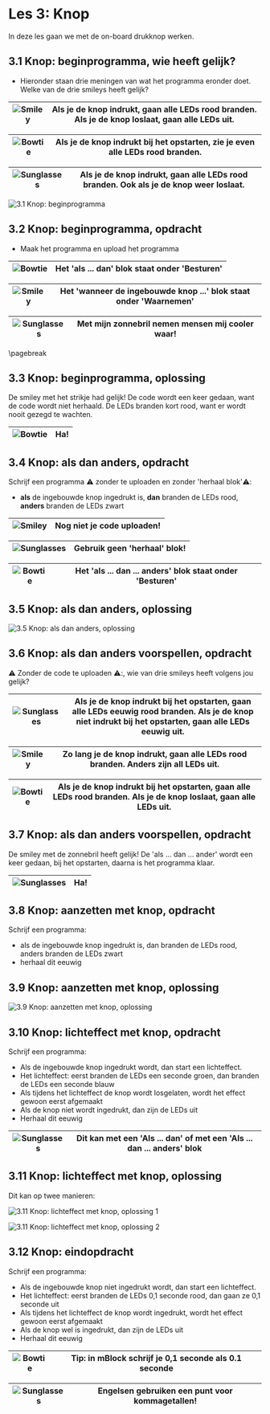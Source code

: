 # Les 3: Knop

In deze les gaan we met de on-board drukknop werken.

## 3.1 Knop: beginprogramma, wie heeft gelijk?

 * Hieronder staan drie meningen van wat het programma eronder doet.
   Welke van de drie smileys heeft gelijk?

![Smiley](EmojiSmiley.png) | Als je de knop indrukt, gaan alle LEDs rood branden. Als je de knop loslaat, gaan alle LEDs uit.
:-------------:|:----------------------------------------: 

![Bowtie](EmojiBowtie.png) | Als je de knop indrukt bij het opstarten, zie je even alle LEDs rood branden. 
:-------------:|:----------------------------------------: 

![Sunglasses](EmojiSunglasses.png) | Als je de knop indrukt, gaan alle LEDs rood branden. Ook als je de knop weer loslaat.
:-------------:|:----------------------------------------: 

![3.1 Knop: beginprogramma](3_1.png)

## 3.2 Knop: beginprogramma, opdracht

 * Maak het programma en upload het programma

![Bowtie](EmojiBowtie.png) | Het 'als ... dan' blok staat onder 'Besturen'
:-------------:|:----------------------------------------: 

![Smiley](EmojiSmiley.png) | Het 'wanneer de ingebouwde knop ...' blok staat onder 'Waarnemen'
:-------------:|:----------------------------------------: 

![Sunglasses](EmojiSunglasses.png) | Met mijn zonnebril nemen mensen mij cooler waar!
:-------------:|:----------------------------------------: 

\pagebreak

## 3.3 Knop: beginprogramma, oplossing

De smiley met het strikje had gelijk! 
De code wordt een keer gedaan, want de code wordt niet herhaald.
De LEDs branden kort rood, want er wordt nooit gezegd te wachten.

![Bowtie](EmojiBowtie.png) | Ha!
:-------------:|:----------------------------------------: 

## 3.4 Knop: als dan anders, opdracht

Schrijf een programma :warning: zonder te uploaden en zonder 'herhaal blok':warning::

 * **als** de ingebouwde knop ingedrukt is, **dan** branden de LEDs rood,
   **anders** branden de LEDs zwart

![Smiley](EmojiSmiley.png) | Nog niet je code uploaden!
:-------------:|:----------------------------------------: 

![Sunglasses](EmojiSunglasses.png) | Gebruik geen 'herhaal' blok!
:-------------:|:----------------------------------------: 

![Bowtie](EmojiBowtie.png) | Het 'als ... dan ... anders' blok staat onder 'Besturen'
:-------------:|:----------------------------------------: 

## 3.5 Knop: als dan anders, oplossing

![3.5 Knop: als dan anders, oplossing](3_5.png)

## 3.6 Knop: als dan anders voorspellen, opdracht

:warning: Zonder de code te uploaden :warning::, wie van drie smileys
heeft volgens jou gelijk?

![Sunglasses](EmojiSunglasses.png) | Als je de knop indrukt bij het opstarten, gaan alle LEDs eeuwig rood branden. Als je de knop niet indrukt bij het opstarten, gaan alle LEDs eeuwig uit. 
:-------------:|:----------------------------------------: 

![Smiley](EmojiSmiley.png) | Zo lang je de knop indrukt, gaan alle LEDs rood branden. Anders zijn all LEDs uit.
:-------------:|:----------------------------------------: 

![Bowtie](EmojiBowtie.png) | Als je de knop indrukt bij het opstarten, gaan alle LEDs rood branden. Als je de knop loslaat, gaan alle LEDs uit. 
:-------------:|:----------------------------------------: 

## 3.7 Knop: als dan anders voorspellen, opdracht

De smiley met de zonnebril heeft gelijk!
De 'als ... dan ... ander' wordt een keer gedaan, bij het opstarten, daarna
is het programma klaar.

![Sunglasses](EmojiSunglasses.png) | Ha!
:-------------:|:----------------------------------------: 

## 3.8 Knop: aanzetten met knop, opdracht

Schrijf een programma:

 * als de ingebouwde knop ingedrukt is, dan branden de LEDs rood,
   anders branden de LEDs zwart
 * herhaal dit eeuwig

## 3.9 Knop: aanzetten met knop, oplossing

![3.9 Knop: aanzetten met knop, oplossing](3_9.png)

## 3.10 Knop: lichteffect met knop, opdracht

Schrijf een programma:

 * Als de ingebouwde knop ingedrukt wordt, dan start een lichteffect.
 * Het lichteffect: eerst branden de LEDs een seconde groen, dan branden de
   LEDs een seconde blauw
 * Als tijdens het lichteffect de knop wordt losgelaten, wordt het effect gewoon
   eerst afgemaakt
 * Als de knop niet wordt ingedrukt, dan zijn de LEDs uit
 * Herhaal dit eeuwig

![Sunglasses](EmojiSunglasses.png) | Dit kan met een 'Als ... dan' of met een 'Als ... dan ... anders' blok
:-------------:|:----------------------------------------: 

## 3.11 Knop: lichteffect met knop, oplossing

Dit kan op twee manieren:

![3.11 Knop: lichteffect met knop, oplossing 1](3_11_1.png)

![3.11 Knop: lichteffect met knop, oplossing 2](3_11_2.png)

## 3.12 Knop: eindopdracht

Schrijf een programma:

 * Als de ingebouwde knop niet ingedrukt wordt, dan start een lichteffect.
 * Het lichteffect: eerst branden de LEDs 0,1 seconde rood, dan gaan ze 0,1 seconde uit
 * Als tijdens het lichteffect de knop wordt ingedrukt, 
   wordt het effect gewoon eerst afgemaakt
 * Als de knop wel is ingedrukt, dan zijn de LEDs uit
 * Herhaal dit eeuwig

![Bowtie](EmojiBowtie.png) | Tip: in mBlock schrijf je 0,1 seconde als 0.1 seconde
:-------------:|:----------------------------------------: 

![Sunglasses](EmojiSunglasses.png) | Engelsen gebruiken een punt voor kommagetallen!
:-------------:|:----------------------------------------: 
